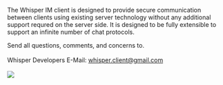The Whisper IM client is designed to provide secure communication between clients using existing server technology without any additional support requred on the server side.  It is designed to be fully extensible to support an infinite number of chat protocols.

Send all questions, comments, and concerns to.<br><br>
Whisper Developers E-Mail: whisper.client@gmail.com<br>
<br>
<img src='http://dorm.cmthompson.net/personal/files/jc.png' />

